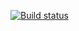 [![Build status](https://ci.appveyor.com/api/projects/status/e4ywpyy9tkd22hnb?svg=true)](https://ci.appveyor.com/project/packiman/page-object)
